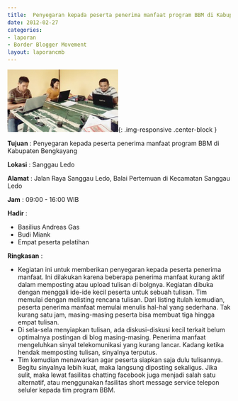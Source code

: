 ```yaml
---
title:  Penyegaran kepada peserta penerima manfaat program BBM di Kabupaten Bengkayang 
date: 2012-02-27
categories:
- laporan
- Border Blogger Movement
layout: laporancmb
---
```


![250px-27_FEBRUARI_2012_KEGIATAN_BBM.jpg](/_uploads/250px-27_FEBRUARI_2012_KEGIATAN_BBM.jpg){: .img-responsive .center-block }

**Tujuan** :  Penyegaran kepada peserta penerima manfaat program BBM di Kabupaten Bengkayang 

**Lokasi** :  Sanggau Ledo 

**Alamat** :  Jalan Raya Sanggau Ledo, Balai Pertemuan di Kecamatan Sanggau Ledo 

**Jam** :  09:00 - 16:00 WIB 

**Hadir** :
* Basilius Andreas Gas
* Budi Miank
* Empat peserta pelatihan

**Ringkasan** :
* Kegiatan ini untuk memberikan penyegaran kepada peserta  penerima manfaat. Ini dilakukan karena beberapa penerima manfaat kurang  aktif dalam memposting atau upload tulisan di bolgnya. Kegiatan dibuka  dengan menggali ide-ide kecil peserta untuk sebuah tulisan. Tim memulai  dengan melisting rencana tulisan. Dari listing itulah kemudian, peserta  penerima manfaat memulai menulis hal-hal yang sederhana. Tak kurang satu  jam, masing-masing peserta bisa membuat tiga hingga empat tulisan. 
* Di sela-sela menyiapkan tulisan, ada diskusi-diskusi kecil  terkait belum optimalnya postingan di blog masing-masing. Penerima  manfaat mengeluhkan sinyal telekomunikasi yang kurang lancar. Kadang  ketika hendak memposting tulisan, sinyalnya terputus. 
* Tim kemudian menawarkan agar peserta siapkan saja dulu  tulisannya. Begitu sinyalnya lebih kuat, maka langsung diposting  sekaligus. Jika sulit, maka lewat fasilitas chatting facebook juga  menjadi salah satu alternatif, atau menggunakan fasilitas short message  service telepon seluler kepada tim program BBM. 

